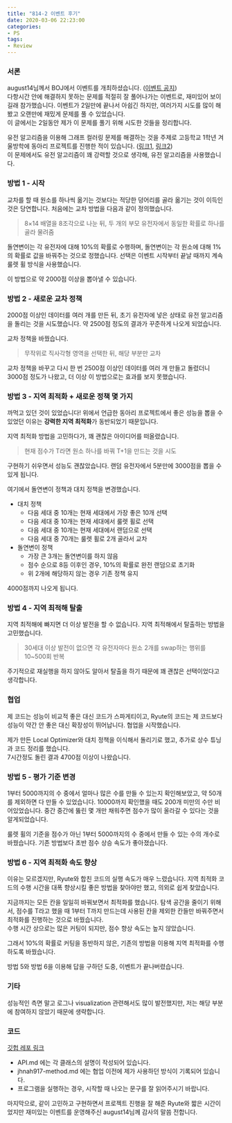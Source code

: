 ```yaml
---
title: "814-2 이벤트 후기"
date: 2020-03-06 22:23:00
categories:
- PS
tags:
- Review
---
```


### 서론
august14님께서 BOJ에서 이벤트를 개최하셨습니다. ([이벤트 공지]( https://www.acmicpc.net/board/view/47774 ))<br>다항시간 안에 해결하지 못하는 문제를 적절히 잘 풀어나가는 이벤트로, 재미있어 보이길래 참가했습니다. 이벤트가 2일만에 끝나서 아쉽긴 하지만, 여러가지 시도를 많이 해봤고 오랜만에 재밌게 문제를 풀 수 있었습니다.<Br>이 글에서는 2일동안 제가 이 문제를 풀기 위해 시도한 것들을 정리합니다.

유전 알고리즘을 이용해 그래프 컬러링 문제를 해결하는 것을 주제로 고등학교 1학년 겨울방학에 동아리 프로젝트를 진행한 적이 있습니다. ([링크1]( https://justicehui.github.io/sunrinkoi/2019/02/01/jungol_GCP/ ), [링크2]( https://justicehui.github.io/sunrinkoi/2019/02/02/jungol_GCP2/ ))<br>이 문제에서도 유전 알고리즘이 꽤 강력할 것으로 생각해, 유전 알고리즘을 사용했습니다.

### 방법 1 - 시작

교차를 할 때 원소를 하나씩 옮기는 것보다는 적당한 덩어리를 골라 옮기는 것이 이득인 것은 당연합니다. 처음에는 교차 방법을 다음과 같이 정의했습니다.

> 8×14 배열을 8조각으로 나눈 뒤, 두 개의 부모 유전자에서 동일한 확률로 하나를 골라 물려줌

돌연변이는 각 유전자에 대해 10%의 확률로 수행하며, 돌연변이는 각 원소에 대해 1%의 확률로 값을 바꿔주는 것으로 정했습니다. 선택은 이벤트 시작부터 끝날 때까지 계속 룰렛 휠 방식을 사용했습니다.

이 방법으로 약 2000점 이상을 뽑아낼 수 있습니다.

### 방법 2 - 새로운 교차 정책

2000점 이상인 데이터를 여러 개를 만든 뒤, 초기 유전자에 넣은 상태로 유전 알고리즘을 돌리는 것을 시도했습니다. 약 2500점 정도의 결과가 꾸준하게 나오게 되었습니다.

교차 정책을 바꿨습니다.

> 무작위로 직사각형 영역을 선택한 뒤, 해당 부분만 교차

교차 정책을 바꾸고 다시 한 번 2500점 이상인 데이터를 여러 개 만들고 돌렸더니 3000점 정도가 나왔고, 더 이상 이 방법으로는 효과를 보지 못했습니다.

### 방법 3 - 지역 최적화 + 새로운 정책 몇 가지

까먹고 있던 것이 있었습니다! 위에서 언급한 동아리 프로젝트에서 좋은 성능을 뽑을 수 있었던 이유는 **강력한 지역 최적화**가 동반되었기 때문입니다.

지역 최적화 방법을 고민하다가, 꽤 괜찮은 아이디어를 떠올렸습니다.

> 현재 점수가 T라면 원소 하나를 바꿔 T+1을 만드는 것을 시도

구현하기 쉬우면서 성능도 괜찮았습니다. 랜덤 유전자에서 5분만에 3000점을 뽑을 수 있게 됩니다.

여기에서 돌연변이 정책과 대치 정책을 변경했습니다.

* 대치 정책
  * 다음 세대 중 10개는 현재 세대에서 가장 좋은 10개 선택
  * 다음 세대 중 10개는 현재 세대에서 룰렛 휠로 선택
  * 다음 세대 중 10개는 현재 세대에서 랜덤으로 선택
  * 다음 세대 중 70개는 룰렛 휠로 2개 골라서 교차
* 돌연변이 정책
  * 가장 큰 3개는 돌연변이를 하지 않음
  * 점수 순으로 8등 이후인 경우, 10%의 확률로 완전 랜덤으로 초기화
  * 위 2개에 해당하지 않는 경우 기존 정책 유지

4000점까지 나오게 됩니다.

### 방법 4 - 지역 최적해 탈출

지역 최적해에 빠지면 더 이상 발전을 할 수 없습니다. 지역 최적해에서 탈출하는 방법을 고민했습니다.

> 30세대 이상 발전이 없으면 각 유전자마다 원소 2개를 swap하는 행위를 10~500회 반복

주기적으로 재실행을 하지 않아도 알아서 탈출을 하기 때문에 꽤 괜찮은 선택이었다고 생각합니다.

### 협업

제 코드는 성능이 비교적 좋은 대신 코드가 스파게티이고, Ryute의 코드는 제 코드보다 성능이 약간 안 좋은 대신 확장성이 뛰어납니다. 협업을 시작했습니다.

제가 만든 Local Optimizer와 대치 정책을 이식해서 돌리기로 했고, 추가로 상수 튜닝과 코드 정리를 했습니다.<br>
7시간정도 돌린 결과 4700점 이상이 나왔습니다.

### 방법 5 - 평가 기준 변경

1부터 5000까지의 수 중에서 얼마나 많은 수를 만들 수 있는지 확인해보았고, 약 50개를 제외하면 다 만들 수 있었습니다. 10000까지 확인했을 때도 200개 미만의 수만 비어있었습니다. 중간 중간에 뚫린 몇 개만 채워주면 점수가 많이 올라갈 수 있다는 것을 알게되었습니다.

룰렛 휠의 기준을 점수가 아닌 1부터 5000까지의 수 중에서 만들 수 있는 수의 개수로 바꿨습니다. 기존 방법보다 초반 점수 상승 속도가 좋아졌습니다.

### 방법 6 - 지역 최적화 속도 향상

이유는 모르겠지만, Ryute와 합친 코드의 실행 속도가 매우 느렸습니다. 지역 최적화 코드의 수행 시간을 대폭 향상시킬 좋은 방법을 찾아야만 했고, 의외로 쉽게 찾았습니다.

지금까지는 모든 칸을 일일히 바꿔보면서 최적화를 했습니다. 탐색 공간을 줄이기 위해서, 점수를 T라고 했을 때 1부터 T까지 만드는데 사용된 칸을 제외한 칸들만 바꿔주면서 최적화를 진행하는 것으로 바꿨습니다.<br>수행 시간 상으로는 많은 커팅이 되지만, 점수 향상 속도는 높지 않았습니다.

그래서 10%의 확률로 커팅을 동반하지 않은, 기존의 방법을 이용해 지역 최적화를 수행하도록 바꿨습니다.

방법 5와 방법 6을 이용해 답을 구하던 도중, 이벤트가 끝나버렸습니다.

### 기타

성능적인 측면 말고 로그나 visualization 관련해서도 많이 발전했지만, 저는 해당 부분에 참여하지 않았기 때문에 생략합니다.

### 코드

[깃헙 레포 링크]( https://github.com/kimjg1119/814Solver )

* API.md 에는 각 클래스의 설명이 작성되어 있습니다.
* jhnah917-method.md 에는 협업 이전에 제가 사용하던 방식이 기록되어 있습니다.
* 프로그램을 실행하는 경우, 시작할 때 나오는 문구를 잘 읽어주시기 바랍니다.

마지막으로, 같이 고민하고 구현하면서 프로젝트 진행을 잘 해준 Ryute와 짧은 시간이었지만 재미있는 이벤트를 운영해주신 august14님께 감사의 말씀 전합니다.
